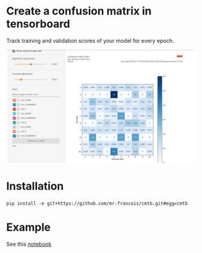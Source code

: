 # Create a confusion matrix in tensorboard

Track training and validation scores of your model for every epoch.

![](images/tb_train.png)

# Installation

`pip install -e git+https://github.com/mr-francois/cmtb.git#egg=cmtb`

# Example 

See this [notebook](https://colab.research.google.com/drive/1KEc38Hiusb85GAoBjxQfoHy95xs8KVLP?usp=sharing)
